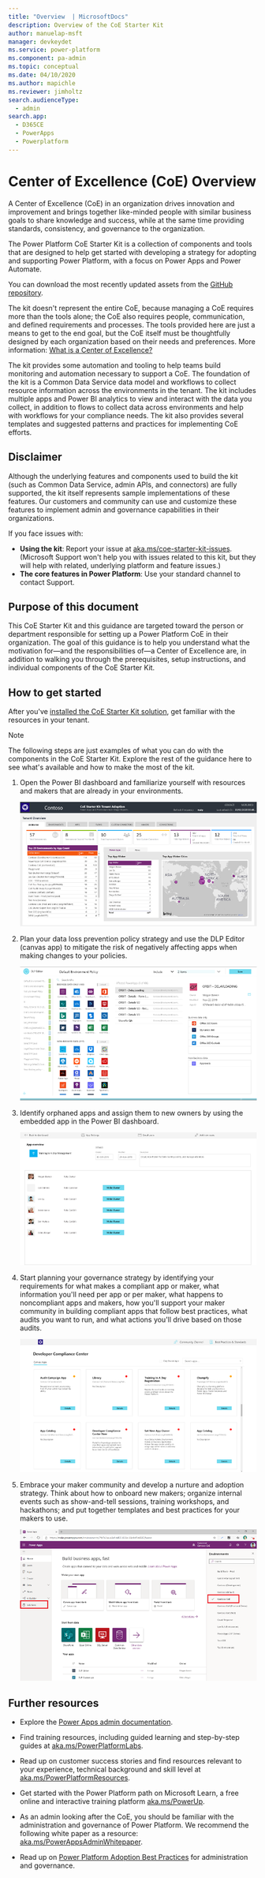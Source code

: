 ```yaml
---
title: "Overview  | MicrosoftDocs"
description: Overview of the CoE Starter Kit
author: manuelap-msft
manager: devkeydet
ms.service: power-platform
ms.component: pa-admin
ms.topic: conceptual
ms.date: 04/10/2020
ms.author: mapichle
ms.reviewer: jimholtz
search.audienceType: 
  - admin
search.app: 
  - D365CE
  - PowerApps
  - Powerplatform
---
```

# Center of Excellence (CoE) Overview

A Center of Excellence (CoE) in an organization drives innovation and improvement and brings together like-minded people with similar business goals to share knowledge and success, while at the same time providing standards, consistency, and governance to the organization.

The Power Platform CoE Starter Kit is a collection of components and tools that are designed to help get started with developing a strategy for adopting and supporting Power Platform, with a focus on Power Apps and Power Automate.

You can download the most recently updated assets from the [GitHub repository](https://aka.ms/CoEStarterKitRepo).

The kit doesn't represent the entire CoE, because managing a CoE requires more than the tools alone; the CoE also requires people, communication, and defined requirements and processes. The tools provided here are just a means to get to the end goal, but the CoE itself must be thoughtfully designed by each organization based on their needs and preferences. More information: [What is a Center of Excellence?](motivation.md)

The kit provides some automation and tooling to help teams build monitoring and automation necessary to support a CoE. The foundation of the kit is a Common Data Service data model and workflows to collect resource information across the environments in the tenant. The kit includes multiple apps and Power BI analytics to view and interact with the data you collect, in addition to flows to collect data across environments and help with workflows for your compliance needs. The kit also provides several templates and suggested patterns and practices for implementing CoE efforts.

## Disclaimer

Although the underlying features and components used to build the kit (such as Common Data Service, admin APIs, and connectors) are fully supported, the kit itself represents sample implementations of these features. Our customers and community can use and customize these features to implement admin and governance capabilities in their organizations.

If you face issues with:

- **Using the kit**: Report your issue at [aka.ms/coe-starter-kit-issues](https://aka.ms/coe-starter-kit-issues). (Microsoft Support won't help you with issues related to this kit, but they will help with related, underlying platform and feature issues.)
- **The core features in Power Platform**: Use your standard channel to contact Support.

## Purpose of this document

This CoE Starter Kit and this guidance are targeted toward the person or department responsible for setting up a Power Platform CoE in their organization. The goal of this guidance is to help you understand what the motivation for&mdash;and the responsibilities of&mdash;a Center of Excellence are, in addition to walking you through the prerequisites, setup instructions, and individual components of the CoE Starter Kit.

## How to get started

After you've [installed the CoE Starter Kit solution](setup.md), get familiar with the resources in your tenant.

> [!NOTE]
> The following steps are just examples of what you can do with the components in the CoE Starter Kit. Explore the rest of the guidance here to see what's available and how to make the most of the kit.

1. Open the Power BI dashboard and familiarize yourself with resources and makers that are already in your environments.

    ![CoE Power BI dashboard](media/coe1.PNG "CoE Power BI dashboard")

1. Plan your data loss prevention policy strategy and use the DLP Editor (canvas app) to mitigate the risk of negatively affecting apps when making changes to your policies.

    ![DLP Editor canvas app](media/coe2.PNG "DLP Editor canvas app")

1. Identify orphaned apps and assign them to new owners by using the embedded app in the Power BI dashboard.

    ![Set New App Owner canvas app](media/coe3.PNG "Set New App Owner canvas app")

1. Start planning your governance strategy by identifying your requirements for what makes a compliant app or maker, what information you'll need per app or per maker, what happens to noncompliant apps and makers, how you'll support your maker community in building compliant apps that follow best practices, what audits you want to run, and what actions you'll drive based on those audits.

    ![Developer Compliance Center canvas app](media/coe4.PNG "Developer Compliance Center canvas app")

1. Embrace your maker community and develop a nurture and adoption strategy. Think about how to onboard new makers; organize internal events such as show-and-tell sessions, training workshops, and hackathons; and put together templates and best practices for your makers to use.

    ![Email to welcome new makers](media/coe6.PNG "Email to welcome new makers")

## Further resources

- Explore the [Power Apps admin documentation](https://docs.microsoft.com/power-platform/admin/admin-documentation).

- Find training resources, including guided learning and step-by-step guides at [aka.ms/PowerPlatformLabs](https://aka.ms/powerplatformlabs).

- Read up on customer success stories and find resources relevant to your experience, technical background and skill level at [aka.ms/PowerPlatformResources](https://aka.ms/powerplatformresources).

- Get started with the Power Platform path on Microsoft Learn, a free online and interactive training platform [aka.ms/PowerUp](https://aka.ms/PowerUp).

- As an admin looking after the CoE, you should be familiar with the administration and governance of Power Platform. We recommend the following white paper as a resource: [aka.ms/PowerAppsAdminWhitepaper](https://aka.ms/powerappsadminwhitepaper).

- Read up on [Power Platform Adoption Best Practices](https://review.docs.microsoft.com/en-us/power-platform/guidance/bestpractice/adoption-methodology?branch=coe-best-practises) for administration and governance.
